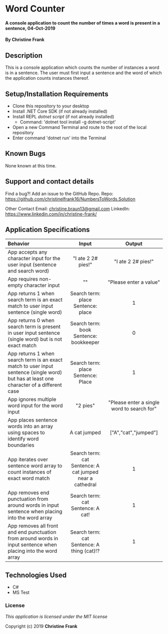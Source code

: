 # Word Counter

#### A console application to count the number of times a word is present in a sentence, 04-Oct-2019

#### By **Christine Frank**

## Description

This is a console application which counts the number of instances a word is in a sentence. The user must first input a sentence and the word of which the application counts instances thereof.

## Setup/Installation Requirements

* Clone this repository to your desktop
* Install .NET Core SDK (if not already installed)
* Install REPL *dotnet script* (if not already installed)
    * Command: 'dotnet tool install -g dotnet-script'
* Open a new Command Terminal and route to the root of the local repository
* Enter command 'dotnet run' into the Terminal


## Known Bugs

None known at this time.

## Support and contact details

Find a bug?! Add an issue to the GitHub Repo.
Repo: https://github.com/christinelfrank16/NumbersToWords.Solution

Other Contact
Email: christine.braun13@gmail.com
LinkedIn: https://www.linkedin.com/in/christine-frank/

## Application Specifications

| Behavior | Input | Output |
|:-----|:-----:|:-----:|
| App accepts any character input for the user input (sentence and search word) <!-- Simplest: requires a direct return of user input --> | "I ate 2 2# pies!" | "I ate 2 2# pies!" |
| App requires non-empty character input <!-- Next Simplest: checks if input is "" --> | "" | "Please enter a value" |
| App returns 1 when search term is an exact match to user input sentence (single word) <!-- Next Simplest: assumes 1 word value for sentence and word - performs 1 step (direct) check if input 'sentence' equals input word --> | Search term: place <br> Sentence: place | 1 |
| App returns 0 when search term is present in user input sentence (single word) but is not exact match <!-- Next Simplest: assumes 1 word value for sentence and word - performs direct check if input 'sentence' equals input word (equal complexity to above spec) --> | Search term: book <br> Sentence: bookkeeper | 0 |
| App returns 1 when search term is an exact match to user input sentence (single word) but has at least one character of a different case <!-- Next Simplest: assumes 1 word value for sentence and word - modifies above functionality to ignore letter case --> |Search term: place <br> Sentence: Place | 1 |
| App ignores multiple word input for the word input <!-- Next Simplest: No longer assumes 1 word search term input by user -  2 step check: trims input and checks if a space is present --> | "2 pies" | "Please enter a single word to search for"|
| App places sentence words into an array using spaces to identify word boundaries <!-- Next Simplest: No longer assumes 1 word sentence input by user - must iterate over sentence and find spaces, then put into array --> | A cat jumped | ["A","cat","jumped"]|
| App iterates over sentence word array to count instances of exact word match <!-- Next Simplest: assumes no punctuation - requires all above steps to function -->|Search term: cat <br> Sentence: A cat jumped near a cathedral |1|
| App removes end punctuation from around words in input sentence when placing into the word array <!-- Next Simplest: Assumes punctuation only at end - requires all above steps to function --> | Search term: cat <br> Sentence: A cat! |1|
| App removes all front and end punctuation from around words in input sentence when placing into the word array <!-- Next Simplest: No longer assumes no punctuation - requires all above steps to function --> | Search term: cat <br> Sentence: A thing (cat)!? |1|



## Technologies Used

* C#
* MS Test

### License

*This application is licensed under the MIT license*

Copyright (c) 2019 **Christine Frank**